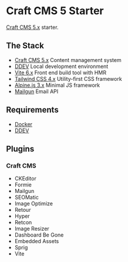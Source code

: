 # Craft CMS 5 Starter

[Craft CMS 5.x](https://github.com/craftcms/cms) starter.

## The Stack

- [Craft CMS 5.x](https://craftcms.com) Content management system
- [DDEV](https://ddev.com) Local development environment
- [Vite 6.x](https://vitejs.dev) Front end build tool with HMR
- [Tailwind CSS 4.x](https://tailwindcss.com) Utility-first CSS framework
- [Alpine.js 3.x](https://alpinejs.dev/) Minimal JS framework
- [Mailgun](https://www.mailgun.com/) Email API

## Requirements

- [Docker](https://www.docker.com)
- [DDEV](https://ddev.com)

## Plugins

### Craft CMS

- CKEditor
- Formie
- Mailgun
- SEOMatic
- Image Optimize
- Retour
- Hyper
- Retcon
- Image Resizer
- Dashboard Be Gone
- Embedded Assets
- Sprig
- Vite
